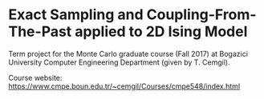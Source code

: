 # Exact Sampling and Coupling-From-The-Past applied to 2D Ising Model

Term project for the Monte Carlo graduate course (Fall 2017) at Bogazici University Computer Engineering Department (given by T. Cemgil).

Course website: https://www.cmpe.boun.edu.tr/~cemgil/Courses/cmpe548/index.html
